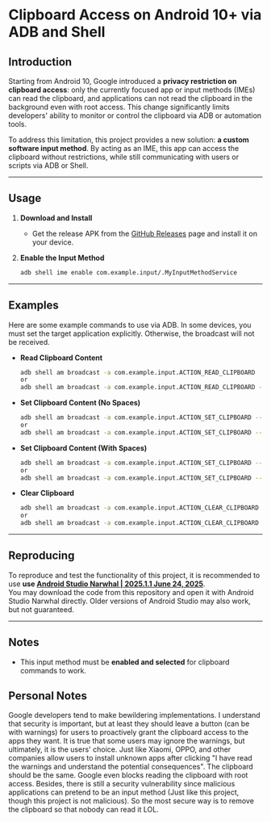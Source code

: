 # Clipboard Access on Android 10+ via ADB and Shell

## Introduction

Starting from Android 10, Google introduced a **privacy restriction on clipboard access**: only the currently focused app or input methods (IMEs) can read the clipboard, and applications can not read the clipboard in the background even with root access. This change significantly limits developers' ability to monitor or control the clipboard via ADB or automation tools. 

To address this limitation, this project provides a new solution: **a custom software input method**. By acting as an IME, this app can access the clipboard without restrictions, while still communicating with users or scripts via ADB or Shell.

---

## Usage

1. **Download and Install**
   - Get the release APK from the [GitHub Releases](#) page and install it on your device.

2. **Enable the Input Method**
   ```sh
   adb shell ime enable com.example.input/.MyInputMethodService

---

## Examples

Here are some example commands to use via ADB. In some devices, you must set the target application explicitly. Otherwise, the broadcast will not be received.

- **Read Clipboard Content**
  ```sh
  adb shell am broadcast -a com.example.input.ACTION_READ_CLIPBOARD
  or
  adb shell am broadcast -a com.example.input.ACTION_READ_CLIPBOARD -n com.example.input/.ClipboardReceiver
  ```

- **Set Clipboard Content (No Spaces)**
  ```sh
  adb shell am broadcast -a com.example.input.ACTION_SET_CLIPBOARD --es com.example.input.EXTRA_CLIPBOARD_TEXT "YourNewClipboardTestWithoutAnySpace"
  or
  adb shell am broadcast -a com.example.input.ACTION_SET_CLIPBOARD --es com.example.input.EXTRA_CLIPBOARD_TEXT "YourNewClipboardTestWithoutAnySpace"  -n com.example.input/.ClipboardReceiver
  ```

- **Set Clipboard Content (With Spaces)**
  ```sh
  adb shell am broadcast -a com.example.input.ACTION_SET_CLIPBOARD --es com.example.input.EXTRA_CLIPBOARD_TEXT "\"Your new clipboard text, and you can have space here\""
  or
  adb shell am broadcast -a com.example.input.ACTION_SET_CLIPBOARD --es com.example.input.EXTRA_CLIPBOARD_TEXT "\"Your new clipboard text, and you can have space here\""  -n com.example.input/.ClipboardReceiver
  ```

- **Clear Clipboard**
  ```sh
  adb shell am broadcast -a com.example.input.ACTION_CLEAR_CLIPBOARD
  or
  adb shell am broadcast -a com.example.input.ACTION_CLEAR_CLIPBOARD  -n com.example.input/.ClipboardReceiver
  ```
---

## Reproducing

To reproduce and test the functionality of this project, it is recommended to use **use [Android Studio Narwhal | 2025.1.1 June 24, 2025]([https://developer.android.com/studio](https://developer.android.com/studio/archive))**.  
You may download the code from this repository and open it with Android Studio Narwhal directly. Older versions of Android Studio may also work, but not guaranteed.

---

## Notes

- This input method must be **enabled and selected** for clipboard commands to work.

## Personal Notes

Google developers tend to make bewildering implementations. I understand that security is important, but at least they should leave a button (can be with warnings) for users to proactively grant the clipboard access to the apps they want. It is true that some users may ignore the warnings, but ultimately, it is the users' choice. Just like Xiaomi, OPPO, and other companies allow users to install unknown apps after clicking "I have read the warnings and understand the potential consequences". The clipboard should be the same. Google even blocks reading the clipboard with root access. Besides, there is still a security vulnerability since malicious applications can pretend to be an input method (Just like this project, though this project is not malicious). So the most secure way is to remove the clipboard so that nobody can read it LOL.
